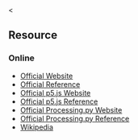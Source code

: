 &lt;

Resource
--------

### Online

-   [Official Website](https://processing.org/)
-   [Official Reference](https://processing.org/reference/)
-   [Official p5.js Website](http://p5js.org/)
-   [Official p5.js Reference](http://p5js.org/reference/)
-   [Official Processing.py Website](http://py.processing.org/)
-   [Official Processing.py Reference](http://py.processing.org/reference/)
-   [Wikipedia](https://en.wikipedia.org/wiki/Processing_(programming_language))
